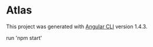 # Atlas

This project was generated with [Angular CLI](https://github.com/angular/angular-cli) version 1.4.3.

run 'npm start'
